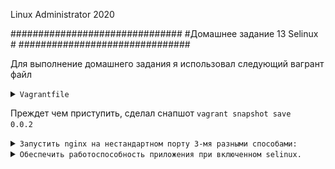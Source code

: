 
Linux Administrator 2020

   ###############################
   #Домашнее задание 13 Selinux  #
   ###############################




Для выполнение домашнего задания я использовал следующий вагрант файл

<details>
<summary><code>Vagrantfile</code></summary>

```
# -*- mode: ruby -*-
# vi: set ft=ruby :
home = ENV['HOME']
ENV["LC_ALL"] = "en_US.UTF-8"

Vagrant.configure(2) do |config|
 config.vm.define "vm-1" do |subconfig|
 subconfig.vm.box = "centos/7"
 subconfig.vm.hostname="rpm"
 subconfig.vm.network :private_network, ip: "192.168.50.11"
 subconfig.vm.provider "virtualbox" do |vb|
 vb.memory = "2024"
 vb.cpus = "1"
 end
 end
 config.vm.provision "ansible" do |ansible|
 ansible.compatibility_mode = "2.0"
 ansible.playbook = "playbook.yml"
end

     end

```

</details>




Преждет чем приступить, сделал снапшот <code>vagrant snapshot save 0.0.2</code>

<details>
<summary><code>Запустить nginx на нестандартном порту 3-мя разными способами:</code></summary>

Первым делом убедимся, что selinux включен

```
[root@selinux ~]# sestatus
SELinux status:                 enabled
SELinuxfs mount:                /sys/fs/selinux
SELinux root directory:         /etc/selinux
Loaded policy name:             targeted
Current mode:                   enforcing
Mode from config file:          enforcing
Policy MLS status:              enabled
Policy deny_unknown status:     allowed
Max kernel policy version:      31
[root@selinux ~]# 


```

Все работает, идем дальше

1) способ ==> Добавление нестандартного порта в имеющийся тип

Наш nginx был устанволен через ansible, поэтому не буду описывать его установку.
Пока он работает на стандартном 80 порту

```
Active Internet connections (servers and established)
Proto Recv-Q Send-Q Local Address           Foreign Address         State       PID/Program name    
tcp        0      0 0.0.0.0:111             0.0.0.0:*               LISTEN      373/rpcbind         
tcp        0      0 0.0.0.0:80              0.0.0.0:*               LISTEN      1182/nginx: master  
tcp        0      0 0.0.0.0:22              0.0.0.0:*               LISTEN      706/sshd            
tcp        0      0 127.0.0.1:25            0.0.0.0:*               LISTEN      939/master          
tcp        0      0 10.0.2.15:22            10.0.2.2:46708          ESTABLISHED 1027/sshd: vagrant  
tcp6       0      0 :::111                  :::*                    LISTEN      373/rpcbind         
tcp6       0      0 :::80                   :::*                    LISTEN      1182/nginx: master  
tcp6       0      0 :::22                   :::*                    LISTEN      706/sshd            
tcp6       0      0 ::1:25                  :::*                    LISTEN      939/master          

```
в конифге nginx.conf изменил порт на 5080, попытался перестартовать выдал ошибку

```
[root@selinux nginx]# systemctl restart nginx
Job for nginx.service failed because the control process exited with error code. See "systemctl status nginx.service" and "journalctl -xe" for details.
[root@selinux nginx]# systemctl status nginx
● nginx.service - The nginx HTTP and reverse proxy server
   Loaded: loaded (/usr/lib/systemd/system/nginx.service; disabled; vendor preset: disabled)
      Active: failed (Result: exit-code) since Sun 2020-07-19 18:46:58 UTC; 7s ago
        Process: 1180 ExecStart=/usr/sbin/nginx (code=exited, status=0/SUCCESS)
          Process: 1241 ExecStartPre=/usr/sbin/nginx -t (code=exited, status=1/FAILURE)
            Process: 1239 ExecStartPre=/usr/bin/rm -f /run/nginx.pid (code=exited, status=0/SUCCESS)
             Main PID: 1182 (code=exited, status=0/SUCCESS)
             
             Jul 19 18:46:58 selinux systemd[1]: Stopped The nginx HTTP and reverse proxy server.
             Jul 19 18:46:58 selinux systemd[1]: Starting The nginx HTTP and reverse proxy server...
             Jul 19 18:46:58 selinux nginx[1241]: nginx: the configuration file /etc/nginx/nginx.conf syntax is ok
             Jul 19 18:46:58 selinux nginx[1241]: nginx: [emerg] bind() to 0.0.0.0:5080 failed (13: Permission denied)
             Jul 19 18:46:58 selinux nginx[1241]: nginx: configuration file /etc/nginx/nginx.conf test failed
             Jul 19 18:46:58 selinux systemd[1]: nginx.service: control process exited, code=exited status=1
             Jul 19 18:46:58 selinux systemd[1]: Failed to start The nginx HTTP and reverse proxy server.
             Jul 19 18:46:58 selinux systemd[1]: Unit nginx.service entered failed state.
             Jul 19 18:46:58 selinux systemd[1]: nginx.service failed.
             

```

Прежде чем приступить установил пакет <code>yum install policycoreutils-python</code> что бы работать с selinux


Далее добавляем правило 
[root@selinux ~]# semanage port -a -t http_port_t -p tcp 5080

 и стартуем наш "nginx" и проверяем

 
```

[root@selinux ~]# systemctl start nginx

[root@selinux ~]# netstat -ntlpa
Active Internet connections (servers and established)
Proto Recv-Q Send-Q Local Address           Foreign Address         State       PID/Program name    
tcp        0      0 0.0.0.0:111             0.0.0.0:*               LISTEN      373/rpcbind         
tcp        0      0 0.0.0.0:22              0.0.0.0:*               LISTEN      706/sshd            
tcp        0      0 0.0.0.0:5080            0.0.0.0:*               LISTEN      1578/nginx: master  
tcp        0      0 127.0.0.1:25            0.0.0.0:*               LISTEN      939/master          
tcp        0      0 10.0.2.15:22            10.0.2.2:47248          ESTABLISHED 1505/sshd: vagrant  
tcp6       0      0 :::111                  :::*                    LISTEN      373/rpcbind         
tcp6       0      0 :::80                   :::*                    LISTEN      1578/nginx: master  
tcp6       0      0 :::22                   :::*                    LISTEN      706/sshd            
tcp6       0      0 ::1:25                  :::*                    LISTEN      939/master          
[root@selinux ~]# 

```

Ну и заодно посмотри добавился ли наш порт в тип

```
[root@selinux nginx]# semanage port -l | grep http_port_t
http_port_t                    tcp      5080, 80, 81, 443, 488, 8008, 8009, 8443, 9000
pegasus_http_port_t            tcp      5988

```



2 Способ ==> переключатели setsebool

Я откатился по снапшоту командой <code>vagrant snapshot restore 0.0.2</code>, что бы установить новый порт сделаем его 5081

Все так же при старте systemd юнита "nginx" выдает ошибку и ссылается на "Отказано в доступе"

<code> Jul 19 19:07:14 selinux nginx[1644]: nginx: [emerg] bind() to 0.0.0.0:5081 failed (13: Permission denied) </code>


Для дальнейшего анализа нам понадобится спец пакет для работы с selinux <code> yum install setroubleshoot-server</code>

После чего я очистил логи "audit.log" что бы ничего не мешало " > /var/log/audit/audit.log"

далее попытался запустить nginx, что бы посмотреть что он мне напишет в логе

<code>audit2why < /var/log/audit/audit.log</code>  

Вывод лога:

```

[root@selinux audit]# audit2why /var/log/audit/audit.log 
^C[root@selinux audit]# audit2why < /var/log/audit/audit.log 
type=AVC msg=audit(1595186154.006:163): avc:  denied  { name_bind } for  pid=1663 comm="nginx" src=5081 scontext=system_u:system_r:httpd_t:s0 tcontext=system_u:object_r:unreserved_port_t:s0 tclass=tcp_socket permissive=0

    Was caused by:
	The boolean nis_enabled was set incorrectly. 
	    Description:
		Allow nis to enabled
		
		    Allow access by executing:
			# setsebool -P nis_enabled 1
			


```

Сделаем так как говорит <code>setsebool -P nis_enabled 1</code>

После чего проверяем

```

[root@selinux audit]# setsebool -P nis_enabled 1
[root@selinux audit]# systemctl start nginx
[root@selinux audit]# netstat -ntlpa
Active Internet connections (servers and established)
Proto Recv-Q Send-Q Local Address           Foreign Address         State       PID/Program name    
tcp        0      0 0.0.0.0:111             0.0.0.0:*               LISTEN      373/rpcbind         
tcp        0      0 0.0.0.0:22              0.0.0.0:*               LISTEN      706/sshd            
tcp        0      0 0.0.0.0:5081            0.0.0.0:*               LISTEN      1836/nginx: master  
tcp        0      0 127.0.0.1:25            0.0.0.0:*               LISTEN      939/master          
tcp        0      0 10.0.2.15:22            10.0.2.2:47274          ESTABLISHED 1527/sshd: vagrant  
tcp6       0      0 :::111                  :::*                    LISTEN      373/rpcbind         
tcp6       0      0 :::80                   :::*                    LISTEN      1836/nginx: master  
tcp6       0      0 :::22                   :::*                    LISTEN      706/sshd            
tcp6       0      0 ::1:25                  :::*                    LISTEN      939/master          
[root@selinux audit]# 

```

3 Способ ==> Формирование и установка модуля SELinux.


Так же откатил вагрант по снапшоту и установил порт 5082 в конфиге nginx

Так же установил пакет для работы с "selinux"

Эмм честно говоря хочется сделать скринты того, что сделал и что  получилось, с вашего позволения, а то устал писать )))

<p align="center"><img src="https://raw.githubusercontent.com/Kostyuk-Ruslan/otus-linux/master/work13_Selinux/photo/1.JPG"></p>

<p align="center"><img src="https://raw.githubusercontent.com/Kostyuk-Ruslan/otus-linux/master/work13_Selinux/photo/2.JPG"></p>



Краткий лекбиз

очистили лог от лишнего и сделали рестарт "nginx" что бы он туда написал ошибку.

Далее из данных лога, формируем модуль с правами Selinuxи после чего загружаем модуль в ядро.
</details>


<details>
<summary><code>Обеспечить работоспособность приложения при включенном selinux.</code></summary>

Задание №2) Честно говоря совсем не представляю как решать это задание,начну с логов, а там посмотрим ...


Почистим log audit, что бы ничего лишнего не мешало

```
> /var/log/audit/audiut.log

```

Выполняем команду проверки

```
nsupdate -k /etc/named.zonetransfer.key
server 192.168.50.10
zone ddns.lab 
update add www.ddns.lab. 60 A 192.168.50.15
send
update failed: SERVFAIL

```

На ns01 смотрим лог


```
[root@ns01 ~]# audit2why < /var/log/audit/audit.log 
type=AVC msg=audit(1595698352.983:2341): avc:  denied  { create } for  pid=24253 comm="isc-worker0000" name="named.ddns.lab.view1.jnl" scontext=system_u:system_r:named_t:s0 tcontext=system_u:object_r:etc_t:s0 tclass=file permissive=0

	Was caused by:
		Missing type enforcement (TE) allow rule.

		You can use audit2allow to generate a loadable module to allow this access.

type=AVC msg=audit(1595698435.434:2342): avc:  denied  { create } for  pid=24253 comm="isc-worker0000" name="named.ddns.lab.view1.jnl" scontext=system_u:system_r:named_t:s0 tcontext=system_u:object_r:etc_t:s0 tclass=file permissive=0

	Was caused by:
		Missing type enforcement (TE) allow rule.

		You can use audit2allow to generate a loadable module to allow this access.

type=AVC msg=audit(1595698612.232:2343): avc:  denied  { create } for  pid=24253 comm="isc-worker0000" name="named.ddns.lab.view1.jnl" scontext=system_u:system_r:named_t:s0 tcontext=system_u:object_r:etc_t:s0 tclass=file permissive=0

	Was caused by:
		Missing type enforcement (TE) allow rule.

		You can use audit2allow to generate a loadable module to allow this access.

type=AVC msg=audit(1595698673.461:2344): avc:  denied  { create } for  pid=24253 comm="isc-worker0000" name="named.ddns.lab.view1.jnl" scontext=system_u:system_r:named_t:s0 tcontext=system_u:object_r:etc_t:s0 tclass=file permissive=0

	Was caused by:
		Missing type enforcement (TE) allow rule.

		You can use audit2allow to generate a loadable module to allow this access.

[root@ns01 ~]# audit2why < /var/log/audit/audit.log 
type=AVC msg=audit(1595698352.983:2341): avc:  denied  { create } for  pid=24253 comm="isc-worker0000" name="named.ddns.lab.view1.jnl" scontext=system_u:system_r:named_t:s0 tcontext=system_u:object_r:etc_t:s0 tclass=file permissive=0

	Was caused by:
		Missing type enforcement (TE) allow rule.

		You can use audit2allow to generate a loadable module to allow this access.

type=AVC msg=audit(1595698435.434:2342): avc:  denied  { create } for  pid=24253 comm="isc-worker0000" name="named.ddns.lab.view1.jnl" scontext=system_u:system_r:named_t:s0 tcontext=system_u:object_r:etc_t:s0 tclass=file permissive=0

	Was caused by:
		Missing type enforcement (TE) allow rule.

		You can use audit2allow to generate a loadable module to allow this access.

type=AVC msg=audit(1595698612.232:2343): avc:  denied  { create } for  pid=24253 comm="isc-worker0000" name="named.ddns.lab.view1.jnl" scontext=system_u:system_r:named_t:s0 tcontext=system_u:object_r:etc_t:s0 tclass=file permissive=0

	Was caused by:
		Missing type enforcement (TE) allow rule.

		You can use audit2allow to generate a loadable module to allow this access.

type=AVC msg=audit(1595698673.461:2344): avc:  denied  { create } for  pid=24253 comm="isc-worker0000" name="named.ddns.lab.view1.jnl" scontext=system_u:system_r:named_t:s0 tcontext=system_u:object_r:etc_t:s0 tclass=file permissive=0

	Was caused by:
		Missing type enforcement (TE) allow rule.

		You can use audit2allow to generate a loadable module to allow this access.

```

Посмотрим статус systemd named

```

[root@ns01 named]# systemctl status named
● named.service - Berkeley Internet Name Domain (DNS)
   Loaded: loaded (/usr/lib/systemd/system/named.service; enabled; vendor preset: disabled)
   Active: active (running) since Sat 2020-07-25 17:14:37 UTC; 49min ago
  Process: 24250 ExecStart=/usr/sbin/named -u named -c ${NAMEDCONF} $OPTIONS (code=exited, status=0/SUCCESS)
  Process: 24248 ExecStartPre=/bin/bash -c if [ ! "$DISABLE_ZONE_CHECKING" == "yes" ]; then /usr/sbin/named-checkconf -z "$NAMEDCONF"; else echo "Checking of zone files is disabled"; fi (code=exited, status=0/SUCCESS)
 Main PID: 24253 (named)
   CGroup: /system.slice/named.service
           └─24253 /usr/sbin/named -u named -c /etc/named.conf

Jul 25 17:36:52 ns01 named[24253]: /etc/named/dynamic/named.ddns.lab.view1.jnl: create: permission denied
Jul 25 17:36:52 ns01 named[24253]: client @0x7f2d1c5f5990 192.168.50.15#50260/key zonetransfer.key: view view1: updating zone 'ddns.lab/IN': error: jo...cted error
Jul 25 17:37:53 ns01 named[24253]: client @0x7f2d1c5f5990 192.168.50.15#8883/key zonetransfer.key: view view1: signer "zonetransfer.key" approved
Jul 25 17:37:53 ns01 named[24253]: client @0x7f2d1c5f5990 192.168.50.15#8883/key zonetransfer.key: view view1: updating zone 'ddns.lab/IN': adding an ....168.50.15
Jul 25 17:37:53 ns01 named[24253]: /etc/named/dynamic/named.ddns.lab.view1.jnl: create: permission denied
Jul 25 17:37:53 ns01 named[24253]: client @0x7f2d1c5f5990 192.168.50.15#8883/key zonetransfer.key: view view1: updating zone 'ddns.lab/IN': error: jou...cted error
Jul 25 17:52:54 ns01 named[24253]: client @0x7f2d1c5f5990 192.168.50.15#5388/key zonetransfer.key: view view1: signer "zonetransfer.key" approved
Jul 25 17:52:54 ns01 named[24253]: client @0x7f2d1c5f5990 192.168.50.15#5388/key zonetransfer.key: view view1: updating zone 'ddns.lab/IN': adding an ....168.50.15
Jul 25 17:52:54 ns01 named[24253]: /etc/named/dynamic/named.ddns.lab.view1.jnl: create: permission denied
Jul 25 17:52:54 ns01 named[24253]: client @0x7f2d1c5f5990 192.168.50.15#5388/key zonetransfer.key: view view1: updating zone 'ddns.lab/IN': error: jou...cted error
Hint: Some lines were ellipsized, use -l to show in full.
[root@ns01 named]# 


```
Угу, что то он не может создать <code>named.ddns.lab.view.jnl</code>, "отказано в доступе" ну ок посомтрим на контекcт безопасности этого файла может, что интересное выдаст

```
[root@ns01 named]# ll -Z /etc/named/dynamic/named.ddns.lab.view1
-rw-rw----. named named system_u:object_r:etc_t:s0       /etc/named/dynamic/named.ddns.lab.view1


```
И тут меня смутил параметр "etc_t"  вообщем немного погуглив где то прочитал, что нужно ставить тип вместо etc_t в dynamic на "named_cache_t"

Попробуем, че нам стоит то 
<code>semanage fcontext -a -t named_cache_t '/etc/named/dynamic/*'</code>
а потом
```
[root@ns01 dynamic]# restorecon -R -v /etc/named/dynamic/
restorecon reset /etc/named/dynamic context unconfined_u:object_r:etc_t:s0->unconfined_u:object_r:named_cache_t:s0
restorecon reset /etc/named/dynamic/named.ddns.lab context system_u:object_r:etc_t:s0->system_u:object_r:named_cache_t:s0
restorecon reset /etc/named/dynamic/named.ddns.lab.view1 context system_u:object_r:etc_t:s0->system_u:object_r:named_cache_t:s0

```

Проверим наш контекст безопасности и убедимся, что он изменился.

```

[root@ns01 dynamic]# ll -Z *
-rw-rw----. named named system_u:object_r:named_cache_t:s0 named.ddns.lab
-rw-rw----. named named system_u:object_r:named_cache_t:s0 named.ddns.lab.view1

```
На стороне клиента, снова сделаем проверку

```
[root@client ~]# nsupdate -k /etc/named.zonetransfer.key
> server 192.168.50.10
> zone ddns.lab
> update add www.ddns.lab. 60 A 192.168.50.15
> send

```
Ну покрайней мере ошибку не выдал, перейдем снова на сервер ns01

Я вижу что наш файл "named.ddns.lab.view1.jnl" создался 
```
[root@ns01 dynamic]# ll
total 12
-rw-rw----. 1 named named 509 Jul 25 20:24 named.ddns.lab
-rw-rw----. 1 named named 509 Jul 25 20:24 named.ddns.lab.view1
-rw-r--r--. 1 named named 700 Jul 25 20:52 named.ddns.lab.view1.jnl


```

systemd вроде тоже показывает, что все ровно


```

[root@ns01 dynamic]# systemctl status named
● named.service - Berkeley Internet Name Domain (DNS)
   Loaded: loaded (/usr/lib/systemd/system/named.service; enabled; vendor preset: disabled)
   Active: active (running) since Sat 2020-07-25 20:57:15 UTC; 50s ago
  Process: 8335 ExecStop=/bin/sh -c /usr/sbin/rndc stop > /dev/null 2>&1 || /bin/kill -TERM $MAINPID (code=exited, status=0/SUCCESS)
  Process: 8350 ExecStart=/usr/sbin/named -u named -c ${NAMEDCONF} $OPTIONS (code=exited, status=0/SUCCESS)
  Process: 8348 ExecStartPre=/bin/bash -c if [ ! "$DISABLE_ZONE_CHECKING" == "yes" ]; then /usr/sbin/named-checkconf -z "$NAMEDCONF"; else echo "Checking of zone files is disabled"; fi (code=exited, status=0/SUCCESS)
 Main PID: 8352 (named)
   CGroup: /system.slice/named.service
           └─8352 /usr/sbin/named -u named -c /etc/named.conf

Jul 25 20:57:15 ns01 named[8352]: automatic empty zone: view default: 126.100.IN-ADDR.ARPA
Jul 25 20:57:15 ns01 named[8352]: automatic empty zone: view default: 127.100.IN-ADDR.ARPA
Jul 25 20:57:15 ns01 named[8352]: automatic empty zone: view default: 127.IN-ADDR.ARPA
Jul 25 20:57:15 ns01 named[8352]: automatic empty zone: view default: 254.169.IN-ADDR.ARPA
Jul 25 20:57:15 ns01 named[8352]: automatic empty zone: view default: 2.0.192.IN-ADDR.ARPA
Jul 25 20:57:15 ns01 named[8352]: automatic empty zone: view default: 100.51.198.IN-ADDR.ARPA
Jul 25 20:57:15 ns01 named[8352]: automatic empty zone: view default: 113.0.203.IN-ADDR.ARPA
Jul 25 20:57:15 ns01 systemd[1]: Started Berkeley Internet Name Domain (DNS).
Jul 25 20:58:02 ns01 named[8352]: client @0x7f66a803c3e0 192.168.50.15#16756/key zonetransfer.key: view view1: signer "zonetransfer.key" approved
Jul 25 20:58:02 ns01 named[8352]: client @0x7f66a803c3e0 192.168.50.15#16756/key zonetransfer.key: view view1: updating zone 'ddns.lab/IN': adding an ....168.50.15
Hint: Some lines were ellipsized, use -l to show in full.
[root@ns01 dynamic]# 

```
Вообщем често не знаю, правильно ли я сделал или нет, еще как варианты это отключить его со стороны клиента и сервера в конфиге поставить на <code>disabled</code>
или <code>setenforce 0</code>

Ну или же еще как вариант можно попробовать с памраметром setsebool поиграться


</details>